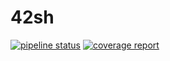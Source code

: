# 42sh

[![pipeline status](https://gitlab.com/julienp17/minishell1/badges/master/pipeline.svg)](https://gitlab.com/julienp17/42sh/commits/master)
[![coverage report](https://gitlab.com/julienp17/minishell1/badges/master/coverage.svg)](https://gitlab.com/julienp17/42sh/commits/master)
